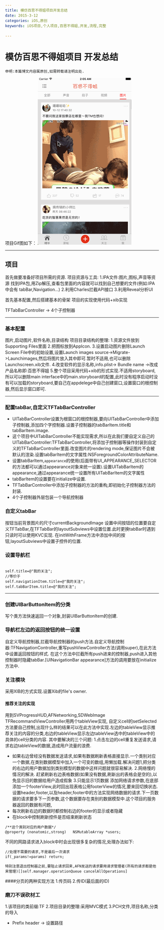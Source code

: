 ```yaml
---
title: 模仿百思不得姐项目开发总结
date: 2015-3-12
categories: iOS,原创
keywords: iOS项目,个人项目,百思不得姐,开发,流程,完整

---
```



# 模仿百思不得姐项目 开发总结

`申明:本篇博文内容属原创,如需转载请注明出处.`


项目Gif图如下：
![BaiSiDemo2015 GIF](ReadmeImages/BaiSiDemo2015.gif)

---

## 项目
首先做要准备好项目所需的资源.
项目资源与工具:
1.IPA文件:图片,图标,声音等资源
找到IPA包,用Zip解压,查看包里面的内容就可以找到自己想要的文件(例如:IPA中会有 tabBar,Navigation...)
2.利用Charles拦截API接口
3.利用Reveal分析UI


首先基本配置,然后搭建基本的骨架
项目的实现使用代码+xib实现

TFTabBarController -> 4个子控制器


---

### 基本配置
图片,启动图片,软件名称,目录结构
项目目录结构的整理:
1.资源文件放到Supporting Files里面
2.把图标放到AppIcon.
3.设置启动图片删除Launch Screen File中的初始设置,设置Launch images source->Migrate->Launchimages,然后将图片放入其中即可.暂时不适用,也可以删除Launchscreen.xib文件.
4.改变软件的显示名称,info.plist-> Bundle name ->改成产品名称即:百思不得姐
5.整个项目采用代码+xib的形式实现.不适用storyboard,所以可以删除main interface中的main.storyboard的配置,此时没有程序启动时没有可以加载的storyboard,要自己在appdelege中自己创建窗口,设置窗口的根控制器,然后显示窗口即可.


--- 

### 配置tabBar,自定义TFTabBarController
- UITabBarController设置为根窗口的根控制器,要向UITabBarController中添加子控制器,添加四个字控制器.设置子控制器的tabBarItem.title和tabBarItem.image.
- 这个项目中UITabBarController不能实现需求,所以在此我们要自定义自己的UITabBarController:TFTabBarController,将添加子控制器等操作封装到自定义的TFTabBarController里面.改变图片的rendering mode,保证图片不会被默认的渲染.设置tabBarItem的文字属性:NSForegroundColorAttributeName.
- 设置tabBarItem,`appearance`的使用(后面带有UI_APPEARANCE_SELECTOR的方法都可以通过appearance对象来统一设置).设置UITabBarItem的appearance,通过appearance统一设置所有UITabBarItem的文字属性
- tabBarItem的设置要在initialize中设置.
- TFTabBarController中添加子控制器的方法的重构,即初始化子控制器方法的封装.
- 4个子控制器外层包装一个导航控制器


### 自定义tabBar
按钮当前背景图片的尺寸currentBackgroundImage
设置中间按钮的位置要自定义TFTabBar,在TFTabBar的layoutSubviews中设置位置.此时更换tabBar时遇到只读时可以使用KVC实现.
在initWithFrame方法中添加中间的按钮,layoutSubviews中设置子控件的位置.

### 设置导航栏

```objc

self.title=@"我的关注";
//等价于
self.navigationItem.title=@"我的关注";
self.tabBarItem.title=@"我的关注";

```

---


### 创建UIBarButtonItem的分类

写个类方法快速返回一个对象,封装UIBarButtonItem的创建.


### 导航栏左边的返回按钮的统一设置
自定义导航控制器,拦截导航控制器的push方法.自定义导航控制器:TFNavigationController,重写pushViewController方法(调用super),在此方法中设置返回按钮的样式. 在这个方法中拦截所有push进来的控制器,push进入其他控制器时隐藏tabBar.[UINavigationBar appearance]方法的调用要放在initialize方法中.

### 关注模块
采用XIB的方式实现.设置Xib的file's owner.

#### 推荐关注的实现
用到SVProgressHUD,AFNetworking,SDWebImage
TFRecommandViewController用两个tableView实现,
自定义cell的setSelected方法要自己控制,出现什么样的结果可以在此方法中实现.左边的tableView显示推荐关注的内容的分类,右边的tableView显示左边tableView选中的tableView中的具体的cell分类的内容.
其中要解决的三个问题:
1.点击左边的cell重复发送请求,请求右边tableView的数据,造成用户流量的浪费.
- 如果右边曾经没有数据发送请求,如果有数据刷新表格直接显示.一个类别对应一个数据,在类别数据模型中加入一个可变的数组,用懒加载.解决问题1,把分类的右边的用户数据加到类别模型的数据中这样问题就很容易解决.
2.网络慢的情况的解决.
赶紧刷新右边表格数据(如果没有数据,刷新出的表格会是空的),以免显示旧的数据给用户造成假象
3.只能显示1页数据
添加网络请求参数,在底部添加一个footerView,此时回出现表格公用footerView的情况,要来回切换状态.
设置header,footer,以及header,footer中的方法实现网络数据的请求.下一页数据的请求要多下一页参数,这个数据要存在类别的数据模型中.这个项目的服务器返回的数据有问题,
- 每次刷新右边的数据时都控制右边的footer的显示或者隐藏
- 在block中控制刷新控件是否结束刷新状态

```objc
/**这个类别对应的用户数据*/
@property (nonatomic,strong)   NSMutableArray *users;

```

不同的网路请求进入block中时会出现很多复杂的情况,处理办法如下:

```objc
//处理不需要的请求,不是最后一次请求
if(_params!=params) return;

```

`特别注意退出控制器之前,要阻止请求回来,AFN发送的请求要用请求管理者(所有的请求都是他来管理)[]self.manager.operationQueue cancelAllOperations]`


####分页的两种实现方法
1.传页码
2.传ID(最后面的ID)




### 磨刀不误砍材工
1.该项目的类前缀:TF
2.项目目录的整理:采用MVC模式
3.PCH文件,项目名称,分类的导入
- Prefix header -> 设置路径





